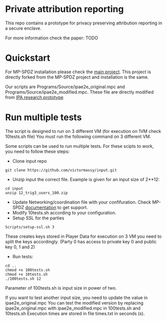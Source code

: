 # Private attribution reporting

This repo contains a prototype for privacy preserving attribution reporting in a secure enclave.

For more information check the paper: TODO

# Quickstart 

For MP-SPDZ installation please check the [main project](https://github.com/data61/MP-SPDZ). This project is directly forked from the MP-SPDZ project and installation is the same.

Our scripts are Programs/Source/ipae2e_original.mpc and Programs/Source/ipae2e_modified.mpc. These file are directly modified from [IPA research prototype](https://github.com/private-attribution/research-prototype)

# Run multiple tests
The script is designed to run on 3 different VM (for execution on 1VM check 10tests.sh file)
You must run the following command on 3 different VM. 

Some scripts can be used to run multiple tests. For these scipts to work, you need to follow these steps: 
 - Clone input repo 
 ```
 git clone https://github.com/victormassy/input.git
 ```
 
 - Unzip input the correct file. Example is given for an input size of 2**12:
 
```
cd input
unzip 12_trig3_users_100.zip
```
 - Update Networking/coordination file with your confifuration. Check MP-SPDZ [documentation](https://mp-spdz.readthedocs.io/en/latest/networking.html) to get support. 
 - Modify 10tests.sh according to your configuration. 
 - Setup SSL for the parties
```
Scripts/setup-ssl.sh 3
```
These creates keys stored in Player Data for execution on 3 VM you need to split the keys accordingly. (Party 0 has access to private key 0 and public key 0, 1 and 2) 
 - Run tests:
``` 
cd ..
chmod +x 100tests.sh 
chmod +x 10tests.sh
./100tests.sh 12 
```
Parameter of 100tests.sh is input size in power of two. 

If you want to test another input size, you need to update the value in ipae2e_original.mpc
You can test the modified version by replacing ipae2e_original.mpc with ipae2e_modified.mpc in 100tests.sh and 10tests.sh
Execution times are stored in file times.txt in seconds (s). 
